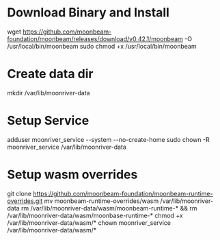 
# Download Binary and Install
wget https://github.com/moonbeam-foundation/moonbeam/releases/download/v0.42.1/moonbeam -O /usr/local/bin/moonbeam
sudo chmod +x /usr/local/bin/moonbeam

# Create data dir
mkdir /var/lib/moonriver-data

# Setup Service
adduser moonriver_service --system --no-create-home
sudo chown -R moonriver_service /var/lib/moonriver-data

# Setup wasm overrides
git clone https://github.com/moonbeam-foundation/moonbeam-runtime-overrides.git
mv moonbeam-runtime-overrides/wasm /var/lib/moonriver-data
rm /var/lib/moonriver-data/wasm/moonbeam-runtime-* &&  rm /var/lib/moonriver-data/wasm/moonbase-runtime-*
chmod +x /var/lib/moonriver-data/wasm/*
chown moonriver_service /var/lib/moonriver-data/wasm/*























